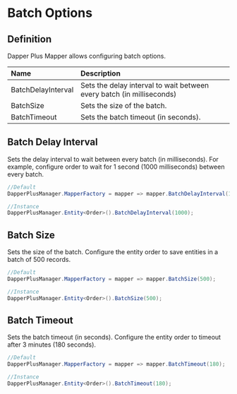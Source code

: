 # Batch Options

## Definition

Dapper Plus Mapper allows configuring batch options.

| Name	   | Description |
| :--------| :-----------|
|BatchDelayInterval	|Sets the delay interval to wait between every batch (in milliseconds)|
|BatchSize	|Sets the size of the batch.|
|BatchTimeout	|Sets the batch timeout (in seconds).|

## Batch Delay Interval

Sets the delay interval to wait between every batch (in milliseconds). For example, configure order to wait for 1 second (1000 milliseconds) between every batch.


```csharp
//Default
DapperPlusManager.MapperFactory = mapper => mapper.BatchDelayInterval(1000);

//Instance
DapperPlusManager.Entity<Order>().BatchDelayInterval(1000);
```

## Batch Size

Sets the size of the batch. Configure the entity order to save entities in a batch of 500 records.


```csharp
//Default
DapperPlusManager.MapperFactory = mapper => mapper.BatchSize(500);

//Instance
DapperPlusManager.Entity<Order>().BatchSize(500);
```

## Batch Timeout

Sets the batch timeout (in seconds). Configure the entity order to timeout after 3 minutes (180 seconds).


```csharp
//Default
DapperPlusManager.MapperFactory = mapper => mapper.BatchTimeout(180);

//Instance
DapperPlusManager.Entity<Order>().BatchTimeout(180);
```

